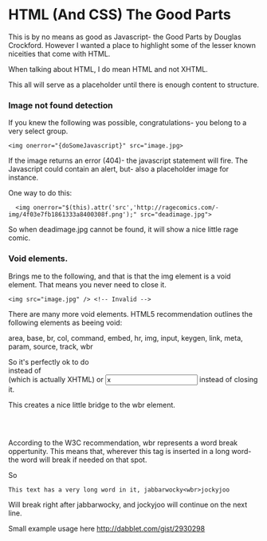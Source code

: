 HTML (And CSS) The Good Parts
===============

This is by no means as good as Javascript- the Good Parts by Douglas Crockford. However I wanted a place to highlight some of the
lesser known niceities that come with HTML. 

When talking about HTML, I do mean HTML and not XHTML.

This all will serve as a placeholder until there is enough content to structure.

### Image not found detection
If you knew the following was possible, congratulations- you belong to a very select group.

    <img onerror="{doSomeJavascript}" src="image.jpg>
    
If the image returns an error (404)- the javascript statement will fire. The Javascript could contain an alert, but- also 
a placeholder image for instance. 

One way to do this:

      <img onerror="$(this).attr('src','http://ragecomics.com/-img/4f03e7fb1861333a8400308f.png');" src="deadimage.jpg">

So when deadimage.jpg cannot be found, it will show a nice little rage comic.

### Void elements.
Brings me to the following, and that is that the img element is a void element. That means you never need to close it.
    
    <img src="image.jpg" /> <!-- Invalid -->

There are many more void elements. HTML5 recommendation outlines the following elements as beeing void:

area, base, br, col, command, embed, hr, img, input, keygen, link, meta, param, source, track, wbr

So it's perfectly ok to do <br> instead of <br/> (which is actually XHTML) or <input value="x"> instead of closing it. 

This creates a nice little bridge to the wbr element.

### <wbr>

According to the W3C recommendation, wbr represents a word break oppertunity. This means that, wherever this tag is inserted in
a long word- the word will break if needed on that spot.

So

    This text has a very long word in it, jabbarwocky<wbr>jockyjoo
    
Will break right after jabbarwocky, and jockyjoo will continue on the next line. 

Small example usage here http://dabblet.com/gist/2930298